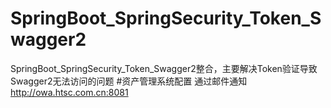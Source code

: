 # SpringBoot_SpringSecurity_Token_Swagger2
SpringBoot_SpringSecurity_Token_Swagger2整合，主要解决Token验证导致Swagger2无法访问的问题
#资产管理系统配置
通过邮件通知
http://owa.htsc.com.cn:8081
